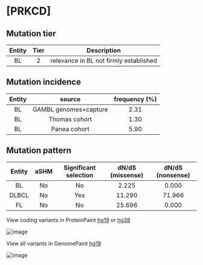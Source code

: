 # [PRKCD]

## Mutation tier

|Entity|Tier|Description                           |
|:------:|:----:|--------------------------------------|
|BL    |2   |relevance in BL not firmly established|
## Mutation incidence

|Entity|source               |frequency (%)|
|:------:|:---------------------:|:-------------:|
|BL    |GAMBL genomes+capture|2.31         |
|BL    |Thomas cohort        |1.30         |
|BL    |Panea cohort         |5.90         |

## Mutation pattern

|Entity|aSHM|Significant selection|dN/dS (missense)|dN/dS (nonsense)|
|:------:|:----:|:---------------------:|:----------------:|:----------------:|
|BL    |No  |No                   | 2.225          | 0.000          |
|DLBCL |No  |Yes                  |11.290          |71.966          |
|FL    |No  |No                   |25.696          | 0.000          |



View coding variants in ProteinPaint [hg19](https://www.bcgsc.ca/downloads/morinlab/GAMBL/test/genes/PRKCD_protein.html)  or [hg38](https://www.bcgsc.ca/downloads/morinlab/GAMBL/test/genes/PRKCD_protein_hg38.html)

![image](../../images/proteinpaint/PRKCD_NM_006254.svg)

View all variants in GenomePaint [hg19](https://www.bcgsc.ca/downloads/morinlab/GAMBL/test/genes/PRKCD.html)

![image](../../images/proteinpaint/PRKCD.svg)
